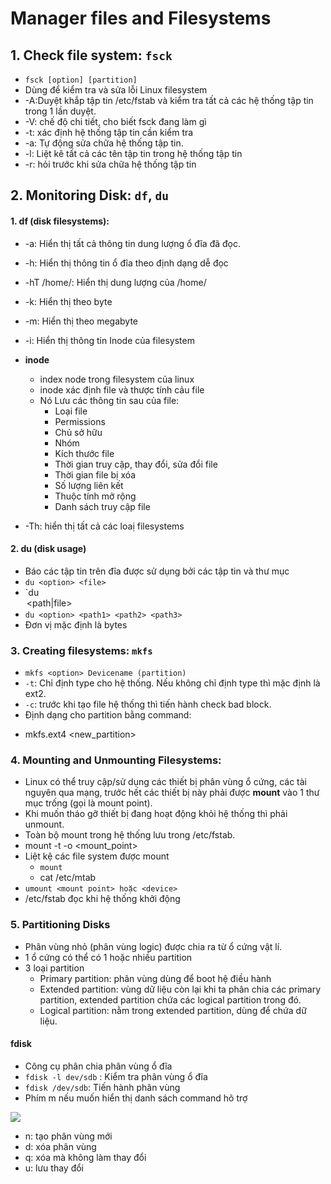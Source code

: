 # Manager files and Filesystems

## 1. Check file system: `fsck`
- `fsck [option] [partition]`
- Dùng để kiểm tra và sửa lỗi Linux filesystem
- -A:Duyệt khắp tập tin /etc/fstab và kiểm tra tất cả các hệ thống tập tin trong 1 lần duyệt.
- -V: chế độ chi tiết, cho biết fsck đang làm gì
- -t: xác định hệ thống tập tin cần kiểm tra
- -a: Tự động sửa chữa hệ thống tập tin.
- -l: Liệt kê tất cả các tên tập tin trong hệ thống tập tin
- -r: hỏi trước khi sửa chữa hệ thống tập tin

## 2. Monitoring Disk: `df`, `du`
#### 1. df (disk filesystems):
- -a: Hiển thị tất cả thông tin dung lượng ổ đĩa đã đọc.
- -h: Hiển thị thông tin ổ đĩa theo định dạng dễ đọc
- -hT /home/: Hiển thị dung lượng của /home/
- -k: Hiển thị theo byte
- -m: Hiển thị theo megabyte
- -i: Hiển thị thông tin Inode của filesystem

- **inode**
  - index node trong filesystem của linux
  - inode xác định file và thược tính cảu file
  - Nó Lưu các thông tin sau của file:
     +  Loại file
     + Permissions
     + Chủ sở hữu
     + Nhóm
     + Kích thước file
     + Thời gian truy cập, thay đổi, sửa đổi file
     + Thời gian file bị xóa
     + Số lượng liên kết
     + Thuộc tính mở rộng
     + Danh sách truy cập file
- -Th: hiển thị tất cả các loaị filesystems

#### 2. du (disk usage) 
- Báo các tập tin trên đĩa được sử dụng bởi các tập tin và thư mục
- `du <option> <file>`
- `du <option> <path|file>
- `du <option> <path1> <path2> <path3>`
- Đơn vị mặc định là bytes

### 3. Creating filesystems: `mkfs`
- `mkfs <option> Devicename (partition)`
- `-t`: Chỉ định type cho hệ thống. Nếu không chỉ định type thì mặc định là ext2.
- `-c`: trước khi tạo file hệ thống thì tiến hành check bad block.
- Định dạng cho partition bằng command: 
 + mkfs.ext4 <new_partition>

### 4. Mounting and Unmounting Filesystems:
-  Linux có thể truy cập/sử dụng các thiết bị phân vùng ổ cứng, các tài nguyên qua mạng, trước hết các thiết bị này phải được __mount__ vào 1 thư mục trống (gọi là mount point). 
- Khi muốn tháo gỡ thiết bị đang hoạt động khỏi hệ thống thì phải unmount. 
- Toàn bộ mount trong hệ thống lưu trong /etc/fstab.
- mount -t <fstype> -o <options> <device> <mount_point>
- Liệt kệ các file system được mount
   + `mount` 
   + cat /etc/mtab
-  `umount <mount point> hoặc <device>`
- /etc/fstab đọc khi hệ thống khởi động

### 5. Partitioning Disks
- Phân vùng nhỏ (phân vùng logic) được chia ra từ  ổ cứng vật lí.
- 1 ổ cứng có thể có 1 hoặc nhiều partition
- 3 loại partition
   + Primary partition: phân vùng dùng để boot hệ điều hành
   + Extended partition: vùng dữ liệu còn lại khi ta phân chia các primary partition, extended partition chứa các logical partition trong đó.
   + Logical partition: nằm trong extended partition, dùng để chứa dữ liệu.

#### fdisk
- Công cụ phân chia phân vùng ổ đĩa
- `fdisk -l dev/sdb` : Kiểm tra phân vùng ổ đĩa
- `fdisk /dev/sdb`: Tiến hành phân vùng
- Phím m nếu muốn hiển thị danh sách command hõ trợ

![](https://vinasupport.com/uploads/2019/09/fdisk-Help-Menu.png)

- n: tạo phân vùng mới
- d: xóa phân vùng
- q: xóa mà không làm thay đổi
- u: lưu thay đổi

